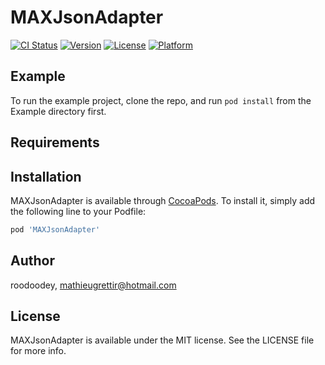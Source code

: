 # MAXJsonAdapter

[![CI Status](http://img.shields.io/travis/roodoodey/MAXJsonAdapter.svg?style=flat)](https://travis-ci.org/roodoodey/MAXJsonAdapter)
[![Version](https://img.shields.io/cocoapods/v/MAXJsonAdapter.svg?style=flat)](http://cocoapods.org/pods/MAXJsonAdapter)
[![License](https://img.shields.io/cocoapods/l/MAXJsonAdapter.svg?style=flat)](http://cocoapods.org/pods/MAXJsonAdapter)
[![Platform](https://img.shields.io/cocoapods/p/MAXJsonAdapter.svg?style=flat)](http://cocoapods.org/pods/MAXJsonAdapter)

## Example

To run the example project, clone the repo, and run `pod install` from the Example directory first.

## Requirements

## Installation

MAXJsonAdapter is available through [CocoaPods](http://cocoapods.org). To install
it, simply add the following line to your Podfile:

```ruby
pod 'MAXJsonAdapter'
```

## Author

roodoodey, mathieugrettir@hotmail.com

## License

MAXJsonAdapter is available under the MIT license. See the LICENSE file for more info.

